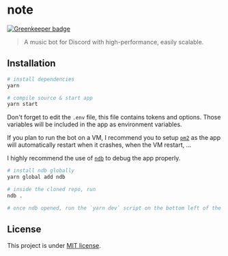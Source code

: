 # note

[![Greenkeeper badge](https://badges.greenkeeper.io/TotomInc/discord-stream.svg)](https://greenkeeper.io/)

> A music bot for Discord with high-performance, easily scalable.

## Installation

```bash
# install dependencies
yarn

# compile source & start app
yarn start
```

Don't forget to edit the `.env` file, this file contains tokens and options. Those variables will be included in the app as environment variables.

If you plan to run the bot on a VM, I recommend you to setup [`pm2`](http://pm2.keymetrics.io/) as the app will automatically restart when it crashes, when the VM restart, ...

I highly recommend the use of [`ndb`](https://github.com/GoogleChromeLabs/ndb) to debug the app properly.

```bash
# install ndb globally
yarn global add ndb

# inside the cloned repo, run
ndb .

# once ndb opened, run the `yarn dev` script on the bottom left of the ndb window
```

## License

This project is under [MIT license](https://github.com/TotomInc/discord-streamer/blob/master/LICENSE).
